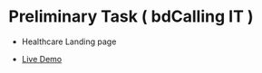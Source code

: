 # Preliminary Task ( bdCalling IT )

- Healthcare Landing page



- [Live Demo](https://github.com/vitejs/vite-plugin-react/blob/main/packages/plugin-react/README.md)
